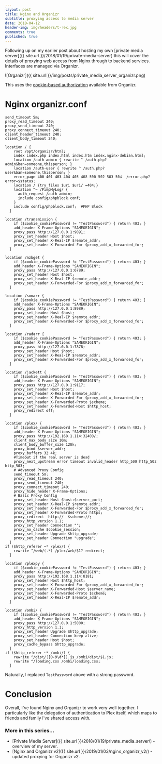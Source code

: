```yaml
---
layout: post
title: Nginx and Organizr 
subtitle: proxying access to media server
date: 2018-04-12
header-img: img/headers/t-rex.jpg
comments: true
published: true
---
```


Following up on my earlier post about hosting my own [private media server]({{ site.url }}/2018/01/19/private-media-server) this will cover the details of proxying web access from Nginx through to backend services.  Interfaces are managed via Organizr.

![Organizr]({{ site.url }}/img/posts/private_media_server_organizr.png)

This uses the [cookie-based authorization](https://github.com/causefx/Organizr/wiki/Authentication-%7C-Cookie-Based) available from Organizr.

# Nginx organizr.conf

```
send_timeout 5m;
proxy_read_timeout 240;
proxy_send_timeout 240;
proxy_connect_timeout 240;
client_header_timeout 240;
client_body_timeout 240;

location / {
    root /opt/organizr/html;
    index index.php index.html index.htm index.nginx-debian.html;
    location /auth-admin { rewrite ^ /auth.php?admin&ban=someone,thisperson; }
    location /auth-user { rewrite ^ /auth.php?user&ban=someone,thisperson; }  
    error_page 400 401 403 404 405 408 500 502 503 504  /error.php?error=$status;
    location / {try_files $uri $uri/ =404;}
    location ^~ /PimpMyLog/ {
      auth_request /auth-admin;
      include config/phpblock.conf; 
    }
    include config/phpblock.conf;  #PHP Block
  }

location /transmission {
    if ($cookie_cookiePassword != "TestPassword") { return 403; }
    add_header X-Frame-Options "SAMEORIGIN";
    proxy_pass http://127.0.0.1:9091;
    proxy_set_header Host $host;
    proxy_set_header X-Real-IP $remote_addr;
    proxy_set_header X-Forwarded-For $proxy_add_x_forwarded_for;
  }

location /nzbget {
    if ($cookie_cookiePassword != "TestPassword") { return 403; }
    add_header X-Frame-Options "SAMEORIGIN";
    proxy_pass http://127.0.0.1:6789;
    proxy_set_header Host $host;
    proxy_set_header X-Real-IP $remote_addr;
    proxy_set_header X-Forwarded-For $proxy_add_x_forwarded_for;
  }

location /sonarr {
    if ($cookie_cookiePassword != "TestPassword") { return 403; }
    add_header X-Frame-Options "SAMEORIGIN";
    proxy_pass http://127.0.0.1:8989;
    proxy_set_header Host $host;
    proxy_set_header X-Real-IP $remote_addr;
    proxy_set_header X-Forwarded-For $proxy_add_x_forwarded_for;
  }

location /radarr {
    if ($cookie_cookiePassword != "TestPassword") { return 403; }
    add_header X-Frame-Options "SAMEORIGIN";
    proxy_pass http://127.0.0.1:7878;
    proxy_set_header Host $host;
    proxy_set_header X-Real-IP $remote_addr;
    proxy_set_header X-Forwarded-For $proxy_add_x_forwarded_for;
  }

location /jackett {
    if ($cookie_cookiePassword != "TestPassword") { return 403; }
    add_header X-Frame-Options "SAMEORIGIN";
    proxy_pass http://127.0.0.1:9117;
    proxy_set_header Host $host;
    proxy_set_header X-Real-IP $remote_addr;
    proxy_set_header X-Forwarded-For $proxy_add_x_forwarded_for;
    proxy_set_header X-Forwarded-Proto $scheme;
    proxy_set_header X-Forwarded-Host $http_host;
    proxy_redirect off;
  }

location /plex/ {
    if ($cookie_cookiePassword != "TestPassword") { return 403; }
    add_header X-Frame-Options "SAMEORIGIN";
    proxy_pass http://192.168.1.114:32400/;
    client_max_body_size 10m;
    client_body_buffer_size 128k;
    proxy_bind $server_addr;
    proxy_buffers 32 4k;
    #Timeout if the real server is dead
    proxy_next_upstream error timeout invalid_header http_500 http_502 http_503;
    # Advanced Proxy Config
    send_timeout 5m;
    proxy_read_timeout 240;
    proxy_send_timeout 240;
    proxy_connect_timeout 240;
    proxy_hide_header X-Frame-Options;
    # Basic Proxy Config
    proxy_set_header Host $host:$server_port;
    proxy_set_header X-Real-IP $remote_addr;
    proxy_set_header X-Forwarded-For $proxy_add_x_forwarded_for;
    proxy_set_header X-Forwarded-Proto https;
    proxy_redirect  http://  $scheme://;
    proxy_http_version 1.1;
    proxy_set_header Connection "";
    proxy_no_cache $cookie_session;
    proxy_set_header Upgrade $http_upgrade;
    proxy_set_header Connection "upgrade";  
  }
if ($http_referer ~* /plex/) {
    rewrite ^/web/(.*) /plex/web/$1? redirect;
  }

location /plexpy {
    if ($cookie_cookiePassword != "TestPassword") { return 403; }
    add_header X-Frame-Options "SAMEORIGIN";
    proxy_pass http://192.168.1.114:8181;
    proxy_set_header Host $http_host;
    proxy_set_header X-Forwarded-For $proxy_add_x_forwarded_for;
    proxy_set_header X-Forwarded-Host $server_name;
    proxy_set_header X-Forwarded-Proto $scheme;
    proxy_set_header X-Real-IP $remote_addr;
  }

location /ombi/ {
    if ($cookie_cookiePassword != "TestPassword") { return 403; }
    add_header X-Frame-Options "SAMEORIGIN";
    proxy_pass http://127.0.0.1:5000;
    proxy_http_version 1.1;
    proxy_set_header Upgrade $http_upgrade;
    proxy_set_header Connection keep-alive;
    proxy_set_header Host $host;
    proxy_cache_bypass $http_upgrade;
  }
if ($http_referer ~* /ombi/) {
    rewrite ^/dist/([0-9\d*]).js /ombi/dist/$1.js;
    rewrite ^/loading.css /ombi/loading.css;    
  }
```

Naturally, I replaced `TestPassword` above with a strong password.

# Conclusion

Overall, I've found Nginx and Organizr to work very well together. I particularly like the delegation of authentication to Plex itself, which maps to friends and family I've shared access with.
 

### More in this series...
* [Private Media Server]({{ site.url }}/2018/01/19/private_media_server/) - overview of my server.
* [Nginx and Organizr v2]({{ site.url }}/2019/01/03/nginx_organizr_v2/) -  updated proxying for Organizr v2.
